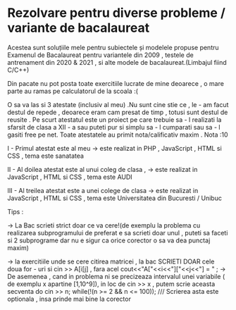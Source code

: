 # Rezolvare pentru diverse probleme / variante de bacalaureat
Acestea sunt soluțiile mele pentru subiectele și modelele propuse pentru Examenul de Bacalaureat pentru variantele din 2009 , testele de antrenament din 2020 & 2021 , si alte modele de bacalaureat.(Limbajul fiind C/C++)

Din pacate nu pot posta toate exercitiile lucrate de mine deoarece , o mare parte au ramas pe calculatorul de la scoala :( 

O sa va las si 3 atestate (inclusiv al meu) .Nu sunt cine stie ce  , le - am facut destul de repede , deoarece eram cam presat de timp , totusi sunt destul de reusite .
Pe scurt atestatul este un proiect pe care trebuie sa - l realizati la sfarsit de clasa a XII - a sau puteti pur si simplu sa - l cumparati sau sa - l gasiti free pe net.
Toate atestatele au primit nota/calificativ maxim . Nota :10

 I - Primul atestat este al meu 
  -> este realizat in PHP , JavaScript , HTML si CSS , tema este sanatatea 
  
 II - Al doilea atestat este al unui coleg de clasa ,
  -> este realizat in JavaScript , HTML si CSS ,  tema este AUDI
  
 III - Al treilea atestat este a unei colege de clasa
  -> este realizat in JavaScript , HTML si CSS , tema este Universitatea din Bucuresti / Unibuc
  
Tips :

->  La Bac scrieti strict doar ce va cere!(de exemplu la problema cu realizarea subprogramului  de preferat e sa scrieti doar unul , puteti sa faceti si 2 subprograme dar nu e sigur ca orice corector o sa va dea punctaj maxim)

->  la exercitiile unde se cere citirea matricei , la bac SCRIETI DOAR cele doua for - uri si cin >> A[i[j] , fara acel cout<<"A["<<i<<"]["<<j<<"] = " ;
->  De asemenea , cand in problema ni se precizeaza intervalul unei variabile ( de exemplu x apartine [1,10^9]), in loc de cin >> x , putem scrie aceasta secventa
     do
        cin >> n;
    while(!(n >= 2 && n <= 100));   /// Scrierea asta este optionala , insa prinde mai bine la corector




